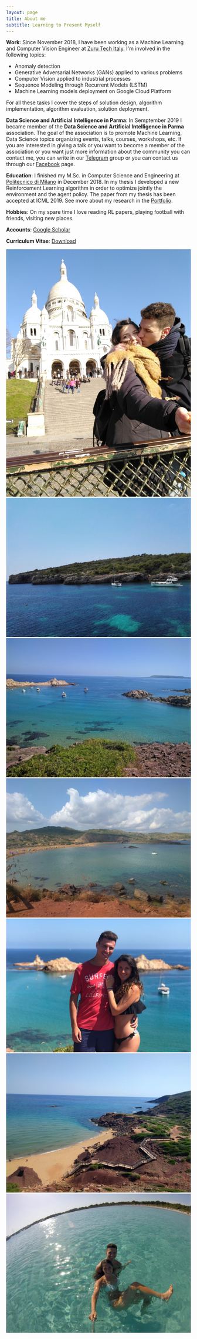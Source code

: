 ```yaml
---
layout: page
title: About me
subtitle: Learning to Present Myself
---
```


**Work**: Since November 2018, I have been working as a Machine Learning and Computer Vision Engineer at [Zuru Tech Italy]. 
I'm involved in the following topics:
- Anomaly detection
- Generative Adversarial Networks (GANs) applied to various problems
- Computer Vision applied to industrial processes
- Sequence Modeling through Recurrent Models (LSTM)
- Machine Learning models deployment on Google Cloud Platform

For all these tasks I cover the steps of solution design, algorithm implementation, algorithm evaluation, solution deployment.

**Data Science and Artificial Intelligence in Parma**: In Semptember 2019 I became member of the **Data Science and Artificial Intelligence in Parma** association. The goal of the association is to promote Machine Learning, Data Science topics organizing events, talks, courses, workshops, etc. If you are interested in giving a talk or you want to become a member of the association or you want just more information about the community you can contact me, you can write in our [Telegram](http://bit.do/datascienceparma) group or you can contact us through our [Facebook](https://www.facebook.com/DSAIinParma/) page.

**Education**: I finished my M.Sc. in Computer Science and Engineering at [Politecnico di Milano] in December 2018. In my thesis I developed a new Reinforcement Learning algorithm in order to optimize jointly the environment and the agent policy. The paper from my thesis has been accepted at ICML 2019. See more about my research in the [Portfolio][proj-research].

**Hobbies**: On my spare time I love reading RL papers, playing football with friends, visiting new places.

**Accounts**: [Google Scholar](https://scholar.google.it/citations?user=JJqNoGQAAAAJ&hl=it)

**Curriculum Vitae**: <a href="/files/data/cv_7.pdf">Download</a>

[Zuru Tech Italy]: https://zuru.tech
[Politecnico di Milano]: http://polimi.it/
[Projects]: /portfolio.html
[proj-research]: /portfolio.html

<div class="img-grid">
<div class="row"> 
  <div class="column">
    <img src="/images/about/1.jpg">
    <img src="/images/about/2.jpg">
    <img src="/images/about/5.jpg">

  </div>
  <div class="column">
    <img src="/images/about/3.jpg">
    <img src="/images/about/4.jpg">
    <img src="/images/about/6.jpg">
    <img src="/images/about/7.jpg">

  </div> 
</div>
</div>



